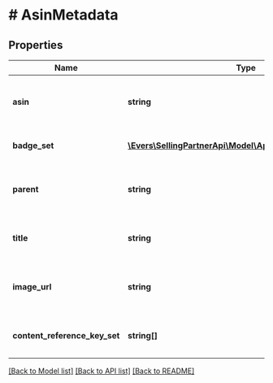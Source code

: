 # # AsinMetadata

## Properties

Name | Type | Description | Notes
------------ | ------------- | ------------- | -------------
**asin** | **string** | The Amazon Standard Identification Number (ASIN). |
**badge_set** | [**\Evers\SellingPartnerApi\Model\AplusContent\AsinBadge[]**](AsinBadge.md) | The set of ASIN badges. | [optional]
**parent** | **string** | The Amazon Standard Identification Number (ASIN). | [optional]
**title** | **string** | The title for the ASIN in the Amazon catalog. | [optional]
**image_url** | **string** | The default image for the ASIN in the Amazon catalog. | [optional]
**content_reference_key_set** | **string[]** | A set of content reference keys. | [optional]

[[Back to Model list]](../../README.md#models) [[Back to API list]](../../README.md#endpoints) [[Back to README]](../../README.md)
